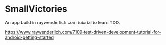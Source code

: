 # SmallVictories
An app build in raywenderlich.com tutorial to learn TDD.

https://www.raywenderlich.com/7109-test-driven-development-tutorial-for-android-getting-started
